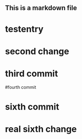 ## This is a markdown file
# testentry
# second change

# third commit
#fourth commit
# sixth commit

# real sixth change

